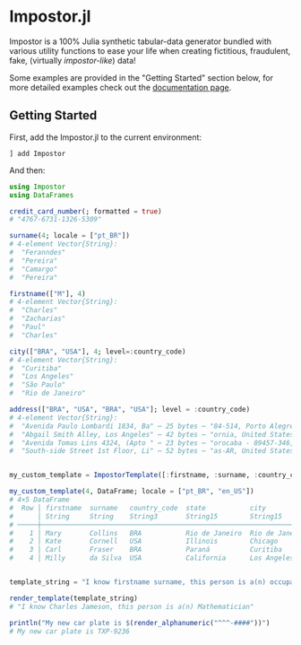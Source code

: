 # Impostor.jl

Impostor is a 100% Julia synthetic tabular-data generator bundled with various utility functions
to ease your life when creating fictitious, fraudulent, fake, (virtually *impostor-like*) data!

Some examples are provided in the "Getting Started" section below, for more detailed examples
check out the [documentation page](https://lfenzo.github.io/Impostor.jl/dev/).

## Getting Started

First, add the Impostor.jl to the current environment:
```
] add Impostor
```

And then:
```julia
using Impostor
using DataFrames

credit_card_number(; formatted = true)
# "4767-6731-1326-5309"

surname(4; locale = ["pt_BR"])
# 4-element Vector{String}:
#  "Feranndes"
#  "Pereira"
#  "Camargo"
#  "Pereira"

firstname(["M"], 4)
# 4-element Vector{String}:
#  "Charles"
#  "Zacharias"
#  "Paul"
#  "Charles"

city(["BRA", "USA"], 4; level=:country_code)
# 4-element Vector{String}:
#  "Curitiba"
#  "Los Angeles"
#  "São Paulo"
#  "Rio de Janeiro"

address(["BRA", "USA", "BRA", "USA"]; level = :country_code)
# 4-element Vector{String}:
#  "Avenida Paulo Lombardi 1834, Ba" ⋯ 25 bytes ⋯ "84-514, Porto Alegre-RS, Brasil"
#  "Abgail Smith Alley, Los Angeles" ⋯ 42 bytes ⋯ "ornia, United States of America"
#  "Avenida Tomas Lins 4324, (Apto " ⋯ 23 bytes ⋯ "orocaba - 89457-346, SP, Brasil"
#  "South-side Street 1st Floor, Li" ⋯ 52 bytes ⋯ "as-AR, United States of America"


my_custom_template = ImpostorTemplate([:firstname, :surname, :country_code, :state, :city]);

my_custom_template(4, DataFrame; locale = ["pt_BR", "en_US"])
# 4×5 DataFrame
#  Row │ firstname  surname   country_code  state           city
#      │ String     String    String3       String15        String15
# ─────┼───────────────────────────────────────────────────────────────────
#    1 │ Mary       Collins   BRA           Rio de Janeiro  Rio de Janeiro
#    2 │ Kate       Cornell   USA           Illinois        Chicago
#    3 │ Carl       Fraser    BRA           Paraná          Curitiba
#    4 │ Milly      da Silva  USA           California      Los Angeles


template_string = "I know firstname surname, this person is a(n) occupation";

render_template(template_string)
# "I know Charles Jameson, this person is a(n) Mathematician"

println("My new car plate is $(render_alphanumeric("^^^-####"))")
# My new car plate is TXP-9236
```
